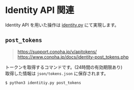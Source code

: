 # Identity API 関連

Identity API を用いた操作は [identity.py](../src/identity.py) にて実現します。

## `post_tokens`

> https://support.conoha.jp/v/apitokens/  
> https://www.conoha.jp/docs/identity-post_tokens.php  

トークンを取得するコマンドです。(24時間の有効期限あり)  
取得した情報は `json/tokens.json` に保存されます。  

```
$ python3 identitiy.py post_tokens
```
